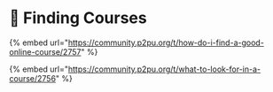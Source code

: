 # 🚧 Finding Courses

{% embed url="https://community.p2pu.org/t/how-do-i-find-a-good-online-course/2757" %}

{% embed url="https://community.p2pu.org/t/what-to-look-for-in-a-course/2756" %}



